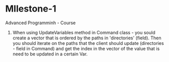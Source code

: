 # MIlestone-1
Advanced Programminh - Course

1. When using UpdateVariables method in Command class - you sould create a vector that is ordered by the paths in 'directories' (field). Then you should iterate on the paths that the client should update (directories - field in Command) and get the index in the vector of the value that is need to be updated in a certain Var.

